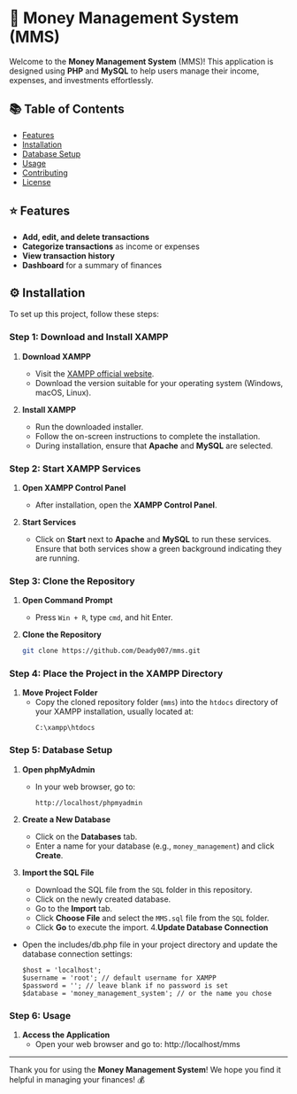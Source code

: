
# 🏦 Money Management System (MMS)

Welcome to the **Money Management System** (MMS)! This application is designed using **PHP** and **MySQL** to help users manage their income, expenses, and investments effortlessly.

## 📚 Table of Contents

- [Features](#features)
- [Installation](#installation)
- [Database Setup](#database-setup)
- [Usage](#usage)
- [Contributing](#contributing)
- [License](#license)

## ⭐ Features

- **Add, edit, and delete transactions**
- **Categorize transactions** as income or expenses
- **View transaction history**
- **Dashboard** for a summary of finances

## ⚙️ Installation

To set up this project, follow these steps:





### Step 1: Download and Install XAMPP

1. **Download XAMPP**
   - Visit the [XAMPP official website](https://www.apachefriends.org/index.html).
   - Download the version suitable for your operating system (Windows, macOS, Linux).

2. **Install XAMPP**
   - Run the downloaded installer.
   - Follow the on-screen instructions to complete the installation.
   - During installation, ensure that **Apache** and **MySQL** are selected.





### Step 2: Start XAMPP Services

1. **Open XAMPP Control Panel**
   - After installation, open the **XAMPP Control Panel**.

2. **Start Services**
   - Click on **Start** next to **Apache** and **MySQL** to run these services. Ensure that both services show a green background indicating they are running.





### Step 3: Clone the Repository

1. **Open Command Prompt**
   - Press `Win + R`, type `cmd`, and hit Enter.

2. **Clone the Repository**
   ```bash
   git clone https://github.com/Deady007/mms.git
   ```

### Step 4: Place the Project in the XAMPP Directory

1. **Move Project Folder**
   - Copy the cloned repository folder (`mms`) into the `htdocs` directory of your XAMPP installation, usually located at:
     ```
     C:\xampp\htdocs

     ```

### Step 5: Database Setup

1. **Open phpMyAdmin**
   - In your web browser, go to:
     ```
     http://localhost/phpmyadmin

     ```

2. **Create a New Database**
   - Click on the **Databases** tab.
   - Enter a name for your database (e.g., `money_management`) and click **Create**.

3. **Import the SQL File**
   - Download the SQL file from the `SQL` folder in this repository.
   - Click on the newly created database.
   - Go to the **Import** tab.
   - Click **Choose File** and select the `MMS.sql` file from the `SQL` folder.
   - Click **Go** to execute the import.
4.**Update Database Connection**

- Open the includes/db.php file in your project directory and update the database connection settings:
     ```
     $host = 'localhost';
     $username = 'root'; // default username for XAMPP
     $password = ''; // leave blank if no password is set
     $database = 'money_management_system'; // or the name you chose

     ```

### Step 6: Usage

1. **Access the Application**
   - Open your web browser and go to:
     http://localhost/mms



---

Thank you for using the **Money Management System**! We hope you find it helpful in managing your finances! 💰
```
